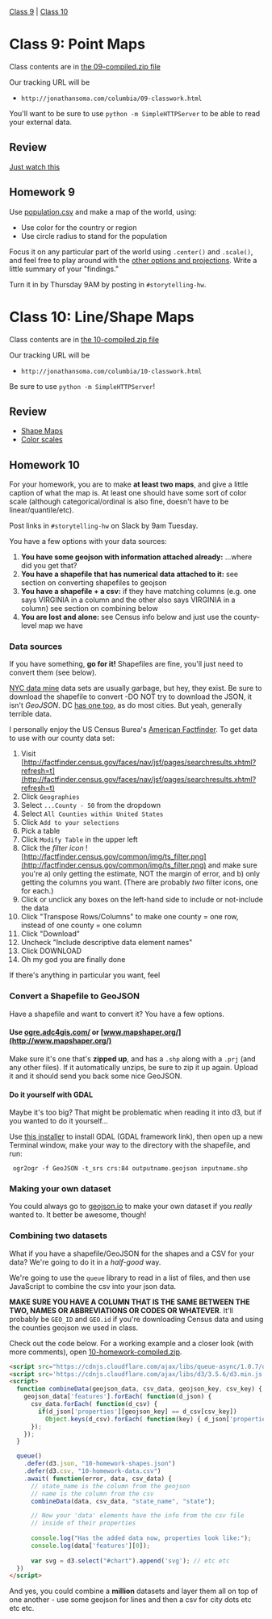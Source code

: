 [Class 9](#class9) | [Class 10](#class10)

<a id='class9'></a>

# Class 9: Point Maps

Class contents are in [the 09-compiled.zip file](https://github.com/jsoma/storytelling-2015/raw/master/class-09-10/09-compiled.zip)

Our tracking URL will be 

* `http://jonathansoma.com/columbia/09-classwork.html`

You'll want to be sure to use `python -m SimpleHTTPServer` to be able to read your external data.

<a id="review"></a>

## Review

[Just watch this](https://www.jasondavies.com/maps/transition/)

## Homework 9

Use [population.csv](https://github.com/jsoma/storytelling-2015/raw/master/class-09-10/population.csv) and make a map of the world, using:

* Use color for the country or region
* Use circle radius to stand for the population

Focus it on any particular part of the world using `.center()` and `.scale()`, and feel free to play around with the [other options and projections](https://github.com/mbostock/d3/wiki/Geo-Projections). Write a little summary of your "findings."

Turn it in by Thursday 9AM by posting in `#storytelling-hw`.

<a id='class10'></a>

# Class 10: Line/Shape Maps

Class contents are in [the 10-compiled.zip file](https://github.com/jsoma/storytelling-2015/raw/master/class-09-10/10-compiled.zip)

Our tracking URL will be 

* `http://jonathansoma.com/columbia/10-classwork.html`

Be sure to use `python -m SimpleHTTPServer`!

## Review

* [Shape Maps](http://jonathansoma.com/tutorials/d3/shape-maps/)
* [Color scales](http://jonathansoma.com/tutorials/d3/color-scale-examples/)

<a id='class10-hw'></a>

## Homework 10

For your homework, you are to make **at least two maps**, and give a little caption of what the map is. At least one should have some sort of color scale (although categorical/ordinal is also fine, doesn't have to be linear/quantile/etc).

Post links in `#storytelling-hw` on Slack by 9am Tuesday.

You have a few options with your data sources:

1. **You have some geojson with information attached already:** ...where did you get that?
2. **You have a shapefile that has numerical data attached to it:** see section on converting shapefiles to geojson
3. **You have a shapefile + a csv:** if they have matching columns (e.g. one says VIRGINIA in a column and the other also says VIRGINIA in a column) see section on combining below
4. **You are lost and alone:** see Census info below and just use the county-level map we have

### Data sources

If you have something, **go for it!** Shapefiles are fine, you'll just need to convert them (see below).

[NYC data mine](https://data.cityofnewyork.us/data?browseSearch=&scope=&agency=&cat=&type=maps) data sets are usually garbage, but hey, they exist. Be sure to download the shapefile to convert -DO NOT try to download the JSON, it isn't *GeoJSON*. DC [has one too](http://opendata.dc.gov/), as do most cities. But yeah, generally terrible data.

I personally enjoy the US Census Burea's [American Factfinder](http://factfinder.census.gov/faces/nav/jsf/pages/searchresults.xhtml?refresh=t). To get data to use with our county data set:

1. Visit [http://factfinder.census.gov/faces/nav/jsf/pages/searchresults.xhtml?refresh=t](http://factfinder.census.gov/faces/nav/jsf/pages/searchresults.xhtml?refresh=t)
2. Click `Geographies`
3. Select `...County - 50` from the dropdown
4. Select `All Counties within United States`
5. Click `Add to your selections`
6. Pick a table
7. Click `Modify Table` in the upper left
8. Click the *filter icon* ![http://factfinder.census.gov/common/img/ts_filter.png](http://factfinder.census.gov/common/img/ts_filter.png) and make sure you're a) only getting the estimate, NOT the margin of error, and b) only getting the columns you want. (There are probably *two* filter icons, one for each.)
9. Click or unclick any boxes on the left-hand side to include or not-include the data
10. Click "Transpose Rows/Columns" to make one county = one row, instead of one county = one column
11. Click "Download"
12. Uncheck "Include descriptive data element names"
13. Click DOWNLOAD
14. Oh my god you are finally done

If there's anything in particular you want, feel 

### Convert a Shapefile to GeoJSON

Have a shapefile and want to convert it? You have a few options.

#### Use [ogre.adc4gis.com/](http://ogre.adc4gis.com/) or [www.mapshaper.org/](http://www.mapshaper.org/)

Make sure it's one that's **zipped up**, and has a `.shp` along with a `.prj` (and any other files). If it automatically unzips, be sure to zip it up again. Upload it and it should send you back some nice GeoJSON.

#### Do it yourself with GDAL

Maybe it's too big? That might be problematic when reading it into d3, but if you wanted to do it yourself...

Use [this installer](http://www.kyngchaos.com/software/frameworks#gdal) to install GDAL (GDAL framework link), then open up a new Terminal window, make your way to the directory with the shapefile, and run:

     ogr2ogr -f GeoJSON -t_srs crs:84 outputname.geojson inputname.shp

### Making your own dataset

You could always go to [geojson.io](http://geojson.io) to make your own dataset if you *really* wanted to. It better be awesome, though!

### Combining two datasets

What if you have a shapefile/GeoJSON for the shapes and a CSV for your data? We're going to do it in a *half-good* way.

We're going to use the `queue` library to read in a list of files, and then use JavaScript to combine the csv into your json data.

**MAKE SURE YOU HAVE A COLUMN THAT IS THE SAME BETWEEN THE TWO, NAMES OR ABBREVIATIONS OR CODES OR WHATEVER**. It'll probably be `GEO_ID` and `GEO.id` if you're downloading Census data and using the counties geojson we used in class.

Check out the code below. For a working example and a closer look (with more comments), open [10-homework-compiled.zip](https://github.com/jsoma/storytelling-2015/raw/master/class-09-10/10-homework-compiled.zip).

````html
<script src="https://cdnjs.cloudflare.com/ajax/libs/queue-async/1.0.7/queue.min.js"></script>
<script src='https://cdnjs.cloudflare.com/ajax/libs/d3/3.5.6/d3.min.js'></script>  
<script>
  function combineData(geojson_data, csv_data, geojson_key, csv_key) {
    geojson_data['features'].forEach( function(d_json) {
      csv_data.forEach( function(d_csv) {
        if(d_json['properties'][geojson_key] == d_csv[csv_key])
          Object.keys(d_csv).forEach( function(key) { d_json['properties'][key] = d_csv[key]; });
      });
    });
  }

  queue()
    .defer(d3.json, "10-homework-shapes.json")
    .defer(d3.csv, "10-homework-data.csv")
    .await( function(error, data, csv_data) {
      // state_name is the column from the geojson
      // name is the column from the csv
      combineData(data, csv_data, "state_name", "state");

      // Now your 'data' elements have the info from the csv file
      // inside of their properties
      
      console.log("Has the added data now, properties look like:");
      console.log(data['features'][0]);
      
      var svg = d3.select("#chart").append('svg'); // etc etc
  })
</script>
````

And yes, you could combine a **million** datasets and layer them all on top of one another - use some geojson for lines and then a csv for city dots etc etc etc.